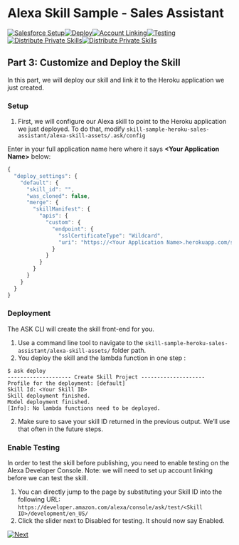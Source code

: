 # Alexa Skill Sample - Sales Assistant
 
[![Salesforce Setup](https://m.media-amazon.com/images/G/01/mobile-apps/dex/alexa/alexa-skills-kit/tutorials/tutorial-page-marker-1-done._TTH_.png)](./1-salesforce-setup.md)[![Deploy](https://m.media-amazon.com/images/G/01/mobile-apps/dex/alexa/alexa-skills-kit/tutorials/tutorial-page-marker-2-done._TTH_.png)](./2-heroku.md)[![Account Linking](https://m.media-amazon.com/images/G/01/mobile-apps/dex/alexa/alexa-skills-kit/tutorials/tutorial-page-marker-3-on._TTH_.png)](./3-deploy.md)[![Testing](https://m.media-amazon.com/images/G/01/mobile-apps/dex/alexa/alexa-skills-kit/tutorials/tutorial-page-marker-4-off._TTH_.png)](./4-account-linking.md)[![Distribute Private Skills](https://m.media-amazon.com/images/G/01/mobile-apps/dex/alexa/alexa-skills-kit/tutorials/tutorial-page-marker-5-off._TTH_.png)](./5-testing.md)[![Distribute Private Skills](https://m.media-amazon.com/images/G/01/mobile-apps/dex/alexa/alexa-skills-kit/tutorials/tutorial-page-marker-6-off._TTH_.png)](./6-distribute-private-skills.md)

## Part 3: Customize and Deploy the Skill 

In this part, we will deploy our skill and link it to the Heroku application we just created.

### Setup

1. First, we will configure our Alexa skill to point to the Heroku application we just deployed. To do that, modify ```skill-sample-heroku-sales-assistant/alexa-skill-assets/.ask/config```

Enter in your full application name here where it says **\<Your Application Name\>** below:

```javascript
{
  "deploy_settings": {
    "default": {
      "skill_id": "", 
      "was_cloned": false,
      "merge": {
        "skillManifest": {
          "apis": {
            "custom": {
              "endpoint": {
                "sslCertificateType": "Wildcard",
                "uri": "https://<Your Application Name>.herokuapp.com/skill"
              }
            }
          }
        }
      }
    }
  }
}
```


### Deployment

The ASK CLI will create the skill front-end for you.

1. Use a command line tool to navigate to the ```skill-sample-heroku-sales-assistant/alexa-skill-assets/``` folder path.
2. You deploy the skill and the lambda function in one step :

```
$ ask deploy
-------------------- Create Skill Project --------------------
Profile for the deployment: [default]
Skill Id: <Your Skill ID>
Skill deployment finished.
Model deployment finished.
[Info]: No lambda functions need to be deployed.
```

2. Make sure to save your skill ID returned in the previous output. We’ll use that often in the future steps.

### Enable Testing

In order to test the skill before publishing, you need to enable testing on the  Alexa Developer Console. Note: we will need to set up account linking before we can test the skill.

1. You can directly jump to the page by substituting your Skill ID into the following URL: ```https://developer.amazon.com/alexa/console/ask/test/<Skill ID>/development/en_US/```
2. Click the slider next to Disabled for testing. It should now say Enabled.

[![Next](https://m.media-amazon.com/images/G/01/mobile-apps/dex/alexa/alexa-skills-kit/tutorials/button-next._TTH_.png)](./4-account-linking.md)
